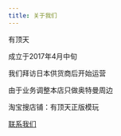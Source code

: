 ```yaml
---
title: 关于我们
---
```

<p>有顶天</p>
<p>成立于2017年4月中旬</p>
<p>我们拜访日本供货商后开始运营</p>
<p>由于业务调整本店只做奥特曼周边</p>
<p>淘宝搜店铺：有顶天正版模玩</p>
<a href="https://youdingtian.com/contact/">联系我们</a>
